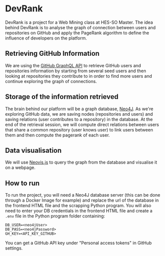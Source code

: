 # DevRank
DevRank is a project for a Web Mining class at HES-SO Master. The idea behind DevRank is to analyse the graph of connection between users and repositories on GitHub and apply the PageRank algorithm to define the influence of developers on the platform.

## Retrieving GitHub Information

We are using the [GitHub GraphQL API](https://developer.github.com/v4/) to retrieve GitHub users and repositories information by starting from several seed users and then looking at repositories they contribute to in order to find more users and continue exploring the graph of connections.

## Storage of the information retrieved

The brain behind our platform will be a graph database, [Neo4J](https://neo4j.com/). As we're exploring GitHub data, we are saving nodes (repositories and users) and saving relations (user contributes to a repository) in the database. At the end of the retrieval session, we will compute direct relations between users that share a common repository (user knows user) to link users between them and then compute the pagerank of each user.

## Data visualisation

We will use [Neovis.js](https://github.com/neo4j-contrib/neovis.js/) to query the graph from the database and visualise it on a webpage.

## How to run

To run the project, you will need a Neo4J database server (this can be done through a Docker Image for example) and replace the url of the database in the frontend HTML file and the scrapping Python program. You will also need to enter your DB credentials in the frontend HTML file and create a `.env` file in the Python program folder containing:

```
DB_USER=<neo4jUser>
DB_PASS=<neo4jPassword>
GH_KEY=<API_KEY_GITHUB>
```

You can get a GitHub API key under "Personal access tokens" in GitHub settings.